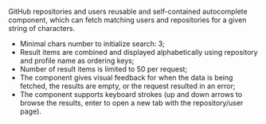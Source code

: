 GitHub repositories and users reusable and self-contained autocomplete component, which can fetch matching users and repositories for a given string of characters.

- Minimal chars number to initialize search: 3;
- Result items are combined and displayed alphabetically using repository and profile name as ordering keys;
- Number of result items is limited to 50 per request;
- The component gives visual feedback for when the data is being fetched, the results are empty, or the request resulted in an error;
- The component supports keyboard strokes (up and down arrows to browse the results, enter to open a new tab with the repository/user page).